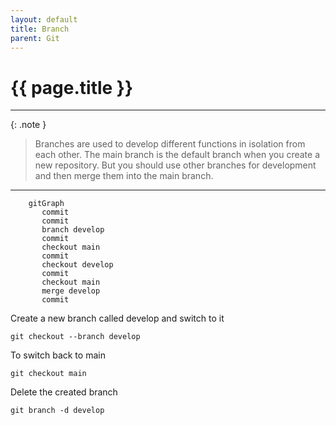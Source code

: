 ```yaml
---
layout: default
title: Branch
parent: Git
---
```


# {{ page.title }}

______________________________________________________________________

{: .note }

> Branches are used to develop different functions in isolation from each other.
> The main branch is the default branch when you create a new repository.
> But you should use other branches for development and then merge them into the
> main branch.

______________________________________________________________________

```mermaid
    gitGraph
       commit
       commit
       branch develop
       commit
       checkout main
       commit
       checkout develop
       commit
       checkout main
       merge develop
       commit
```

Create a new branch called develop and switch to it

`git checkout --branch develop`

To switch back to main

`git checkout main`

Delete the created branch

`git branch -d develop`
